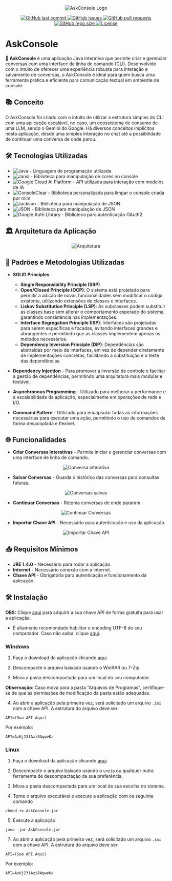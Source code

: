 
<p align="center">
  <img src="https://i.imgur.com/8YBKZWj.png" alt="AskConsole Logo">
</p>
<p align="center"> <a href="https://github.com/Jorgeluisreis/AskConsole"> <img alt="GitHub last commit" src="https://img.shields.io/github/last-commit/Jorgeluisreis/AskConsole"> </a> <a href="https://github.com/Jorgeluisreis/AskConsole/issues"> <img alt="GitHub issues" src="https://img.shields.io/github/issues/Jorgeluisreis/AskConsole"> </a> <a href="https://github.com/Jorgeluisreis/AskConsole/pulls"> <img alt="GitHub pull requests" src="https://img.shields.io/github/issues-pr/Jorgeluisreis/AskConsole"> </a> <a href="https://github.com/Jorgeluisreis/AskConsole"> <img alt="GitHub repo size" src="https://img.shields.io/github/repo-size/Jorgeluisreis/AskConsole"> </a> <a href="https://github.com/Jorgeluisreis/AskConsole"> <img alt="License" src="https://img.shields.io/github/license/Jorgeluisreis/AskConsole"> </a> </p>

# AskConsole  

🚀 **AskConsole** é uma aplicação Java interativa que permite criar e gerenciar conversas com uma interface de linha de comando (CLI). Desenvolvido com o intuito de oferecer uma experiência robusta para interação e salvamento de conversas, o AskConsole é ideal para quem busca uma ferramenta prática e eficiente para comunicação textual em ambiente de console.

## 📚 Conceito

O AskConsole foi criado com o intuito de utilizar a estrutura simples do CLI com uma aplicação escalável, no caso, um ecossistema de consumo de uma LLM, sendo o Gemini do Google. Há diversos conceitos implícitos nesta aplicação, desde uma simples interação no chat até a possibilidade de continuar uma conversa de onde parou.

## 🛠️ Tecnologias Utilizadas

- ![Java](https://img.shields.io/badge/Java-21-blue) - Linguagem de programação utilizada
- ![Jansi](https://img.shields.io/badge/Jansi-2.4.1-blue) - Biblioteca para manipulação de cores no console
- ![Google Cloud AI Platform](https://img.shields.io/badge/Google_Cloud_AI_Platform-3.49.0-blue) - API utilizada para interação com modelos de IA
- ![ConsoleClear](https://img.shields.io/badge/ConsoleClear-1.0.0-blue) - Biblioteca personalizada para limpar o console criada por mim
- ![Jackson](https://img.shields.io/badge/Jackson-2.17.2-blue) - Biblioteca para manipulação de JSON
- ![JSON](https://img.shields.io/badge/JSON-20240303-blue) - Biblioteca para manipulação de JSON
- ![Google Auth Library](https://img.shields.io/badge/Google_Auth_Library-1.24.1-blue) - Biblioteca para autenticação OAuth2

##  🏛️ Arquitetura da Aplicação
<p align="center">

<img src="https://i.imgur.com/kKoqGPj.png" alt="Arquitetura">

</p>

## 📐 Padrões e Metodologias Utilizadas

- **SOLID Principles**:
  - **Single Responsibility Principle (SRP)**
  - **Open/Closed Principle (OCP)**: O sistema está projetado para permitir a adição de novas funcionalidades sem modificar o código existente, utilizando extensões de classes e interfaces.
  - **Liskov Substitution Principle (LSP)**: As subclasses podem substituir as classes base sem alterar o comportamento esperado do sistema, garantindo consistência nas implementações.
  - **Interface Segregation Principle (ISP)**: Interfaces são projetadas para serem específicas e focadas, evitando interfaces grandes e abrangentes e permitindo que as classes implementem apenas os métodos necessários.
  - **Dependency Inversion Principle (DIP)**: Dependências são abstraídas por meio de interfaces, em vez de depender diretamente de implementações concretas, facilitando a substituição e o teste das dependências.

- **Dependency Injection** - Para promover a inversão de controle e facilitar a gestão de dependências, permitindo uma arquitetura mais modular e testável.
- **Asynchronous Programming** - Utilizado para melhorar a performance e a escalabilidade da aplicação, especialmente em operações de rede e I/O.
- **Command Pattern** - Utilizado para encapsular todas as informações necessárias para executar uma ação, permitindo o uso de comandos de forma desacoplada e flexível.



## 🌐 Funcionalidades

- **Criar Conversas Interativas** - Permite iniciar e gerenciar conversas com uma interface de linha de comando.
<p align="center"> <img src="https://i.imgur.com/kqlRefx.png" alt="Conversa interativa"> </p>

- **Salvar Conversas** - Guarda o histórico das conversas para consultas futuras.

<p align="center"> <img src="https://i.imgur.com/X5BSo7p.png" alt="Conversas salvas"> </p>

- **Continuar Conversas** - Retoma conversas de onde pararam.

<p align="center"> <img src="https://i.imgur.com/leqmyAA.png" alt="Continuar Conversas"> </p>

- **Importar Chave API** - Necessário para autenticação e uso da aplicação.

<p align="center"> <img src="https://i.imgur.com/b1V91rE.png" alt="Importar Chave API"> </p>



## 📥 Requisitos Mínimos

- **JRE 1.4.0** - Necessário para rodar a aplicação.
- **Internet** - Necessário conexão com a internet.
- **Chave API** - Obrigatória para autenticação e funcionamento da aplicação.


## 🛠️ Instalação

**OBS:** Clique [aqui](https://makersuite.google.com/app/apikey?hl=pt-br) para adquirir a sua chave API de forma gratuita para usar a aplicação. 
- É altamente recomendado habilitar o encoding UTF-8 do seu computador. Caso não saiba, clique [aqui](https://cursos.alura.com.br/forum/topico-problemas-de-codificacao-de-caracteres-na-saida-282140).

### Windows

1.  Faça o download da aplicação clicando [aqui](https://github.com/Jorgeluisreis/AskConsole/releases)

2. Descompacte o arquivo baixado usando o WinRAR ou 7-Zip.

3. Mova a pasta descompactada para um local do seu computador. 

**Observação:** Caso mova para a pasta "Arquivos de Programas", certifique-se de que as permissões de modificação da pasta estão adequadas.


4. Ao abrir a aplicação pela primeira vez, será solicitado um arquivo `.ini` com a chave API. A estrutura do arquivo deve ser:


```text
API=(Sua API Aqui)
```
Por exemplo:
```text
API=AzKj231Azi8AqweKa
```

### Linux

1.  Faça o download da aplicação clicando [aqui](https://github.com/Jorgeluisreis/AskConsole/releases)

2. Descompacte o arquivo baixado usando o `unzip` ou qualquer outra ferramenta de descompactação de sua preferência.

3. Mova a pasta descompactada para um local de sua escolha no sistema.

4. Torne o arquivo executável e execute a aplicação com os seguinte comando
```text
chmod +x AskConsole.jar
``` 

5. Execute a aplicação
```text
java -jar AskConsole.jar
```

7. Ao abrir a aplicação pela primeira vez, será solicitado um arquivo `.ini` com a chave API. A estrutura do arquivo deve ser:

```text
API=(Sua API Aqui)
```
Por exemplo:
```text
API=AzKj231Azi8AqweKa
```
